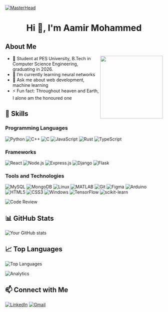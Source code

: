 [![MasterHead](https://github.com/Anmol-Baranwal/Cool-GIFs-For-GitHub/assets/74038190/d48893bd-0757-481c-8d7e-ba3e163feae7)](https://Snapman5678.github.io/)
<h1 align="center">Hi 👋, I'm Aamir Mohammed</h1>

## About Me

<img align="right" src="https://engineering.giphy.com/wp-content/uploads/2021/01/giphy.gif" width="200"/>

- 🏫 Student at PES University, B.Tech in Computer Science Engineering, graduating in 2026.
- 🌱 I’m currently learning neural networks
- 💬 Ask me about web development, machine learning
- ⚡ Fun fact: Throughout heaven and Earth, I alone am the honoured one

## 🚀 Skills

### Programming Languages
![Python](https://img.shields.io/badge/-Python-3776AB?logo=python&logoColor=white&style=for-the-badge)
![C++](https://img.shields.io/badge/-C++-00599C?logo=c%2B%2B&logoColor=white&style=for-the-badge)
![C](https://img.shields.io/badge/-C-A8B9CC?logo=c&logoColor=white&style=for-the-badge)
![JavaScript](https://img.shields.io/badge/-JavaScript-F7DF1E?logo=javascript&logoColor=black&style=for-the-badge)
![Rust](https://img.shields.io/badge/-Rust-000000?logo=rust&logoColor=white&style=for-the-badge)
![TypeScript](https://img.shields.io/badge/-TypeScript-3178C6?logo=typescript&logoColor=white&style=for-the-badge)

### Frameworks
![React](https://img.shields.io/badge/-React-61DAFB?logo=react&logoColor=black&style=for-the-badge)
![Node.js](https://img.shields.io/badge/-Node.js-339933?logo=node.js&logoColor=white&style=for-the-badge)
![Express.js](https://img.shields.io/badge/-Express.js-000000?logo=express&logoColor=white&style=for-the-badge)
![Django](https://img.shields.io/badge/-Django-092E20?logo=django&logoColor=white&style=for-the-badge)
![Flask](https://img.shields.io/badge/-Flask-000000?logo=flask&logoColor=white&style=for-the-badge)

### Tools and Technologies
![MySQL](https://img.shields.io/badge/-MySQL-4479A1?logo=mysql&logoColor=white&style=for-the-badge)
![MongoDB](https://img.shields.io/badge/-MongoDB-47A248?logo=mongodb&logoColor=white&style=for-the-badge)
![Linux](https://img.shields.io/badge/-Linux-FCC624?logo=linux&logoColor=black&style=for-the-badge)
![MATLAB](https://img.shields.io/badge/-MATLAB-0076A8?logo=matlab&logoColor=white&style=for-the-badge)
![Git](https://img.shields.io/badge/-Git-F05032?logo=git&logoColor=white&style=for-the-badge)
![Figma](https://img.shields.io/badge/-Figma-F24E1E?logo=figma&logoColor=white&style=for-the-badge)
![Arduino](https://img.shields.io/badge/-Arduino-00979D?logo=arduino&logoColor=white&style=for-the-badge)
![HTML5](https://img.shields.io/badge/-HTML5-E34F26?logo=html5&logoColor=white&style=for-the-badge)
![CSS3](https://img.shields.io/badge/-CSS3-1572B6?logo=css3&logoColor=white&style=for-the-badge)
![Windows](https://img.shields.io/badge/-Windows-0078D6?logo=windows&logoColor=white&style=for-the-badge)
![TensorFlow](https://img.shields.io/badge/-TensorFlow-FF6F00?logo=tensorflow&logoColor=white&style=for-the-badge)
![scikit-learn](https://img.shields.io/badge/-scikit--learn-F7931E?logo=scikit-learn&logoColor=white&style=for-the-badge)

![Code Review](https://user-images.githubusercontent.com/69352051/158924456-088f4b5c-8ff7-4f23-b4ff-8a9824890c92.png)

## 📊 GitHub Stats

![Your GitHub stats](https://github-readme-stats.vercel.app/api?username=Snapman5678&show_icons=true&theme=radical)

## 📈 Top Languages

![Top Languages](https://github-readme-stats.vercel.app/api/top-langs/?username=Snapman5678&layout=compact&theme=radical)

![Analytics](https://i.pinimg.com/originals/61/1e/4e/611e4ed29926b5fe1751ed9ef8fd714c.gif)

## 📫 Connect with Me

[![LinkedIn](https://img.shields.io/badge/-LinkedIn-0A66C2?logo=linkedin&logoColor=white&style=for-the-badge)](https://www.linkedin.com/in/aamir-mohammed-103103265/)
[![Gmail](https://img.shields.io/badge/-Gmail-D14836?logo=gmail&logoColor=white&style=for-the-badge)](mailto:aamirmoahmmed5678@gmail.com)

